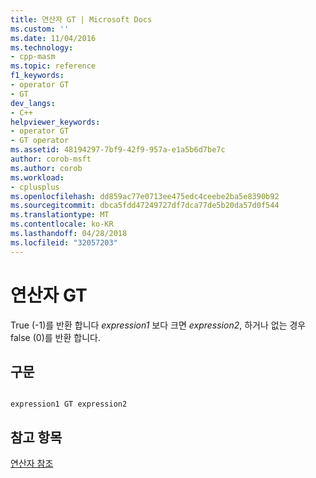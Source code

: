 ```yaml
---
title: 연산자 GT | Microsoft Docs
ms.custom: ''
ms.date: 11/04/2016
ms.technology:
- cpp-masm
ms.topic: reference
f1_keywords:
- operator GT
- GT
dev_langs:
- C++
helpviewer_keywords:
- operator GT
- GT operator
ms.assetid: 48194297-7bf9-42f9-957a-e1a5b6d7be7c
author: corob-msft
ms.author: corob
ms.workload:
- cplusplus
ms.openlocfilehash: dd859ac77e0713ee475edc4ceebe2ba5e8390b92
ms.sourcegitcommit: dbca5fdd47249727df7dca77de5b20da57d0f544
ms.translationtype: MT
ms.contentlocale: ko-KR
ms.lasthandoff: 04/28/2018
ms.locfileid: "32057203"
---
```

# <a name="operator-gt"></a>연산자 GT
True (-1)를 반환 합니다 *expression1* 보다 크면 *expression2*, 하거나 없는 경우 false (0)를 반환 합니다.  
  
## <a name="syntax"></a>구문  
  
```  
  
expression1 GT expression2  
```  
  
## <a name="see-also"></a>참고 항목  
 [연산자 참조](../../assembler/masm/operators-reference.md)